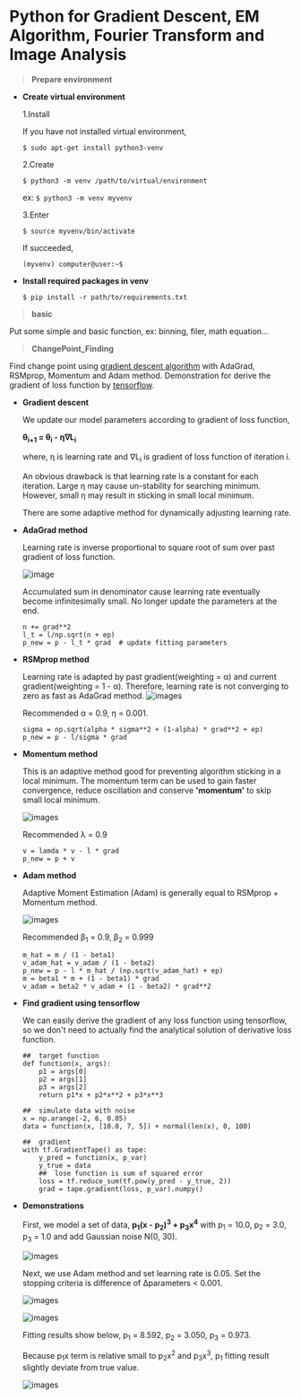 # Python for Gradient Descent, EM Algorithm, Fourier Transform and Image Analysis


> **Prepare environment**

* **Create virtual environment**

  1.Install

  If you have not installed virtual environment,

  `$ sudo apt-get install python3-venv`

  2.Create

  `$ python3 -m venv /path/to/virtual/environment`
  
  ex:
  `$ python3 -m venv myvenv`

  3.Enter
  
  `$ source myvenv/bin/activate`

  If succeeded,

  `(myvenv) computer@user:~$ `


* **Install required packages in venv**

  `$ pip install -r path/to/requirements.txt`

> **basic**

Put some simple and basic function, ex: binning, filer, math equation...


> **ChangePoint_Finding**

Find change point using [gradient descent algorithm][1] with 
AdaGrad, RSMprop, Momentum and Adam method.
Demonstration for derive the gradient of loss function by [tensorflow][2].


* **Gradient descent**
  
  We update our model parameters according to gradient of loss function,

  **&theta;<sub>i+1</sub> = &theta;<sub>i</sub> - &eta;&nabla;L<sub>i</sub>**
  
  where, &eta; is learning rate and &nabla;L<sub>i</sub> is 
  gradient of loss function of iteration i.
  
  An obvious drawback is that learning rate is a constant for each iteration.
  Large &eta; may cause un-stability for searching minimum.
  However, small &eta; may result in sticking in small local minimum.
  
  There are some adaptive method for dynamically adjusting learning rate.

* **AdaGrad method**

  Learning rate is inverse proportional to 
  square root of sum over past gradient of loss function.

  ![image][101]

  Accumulated sum in denominator cause learning rate eventually become 
  infinitesimally small. No longer update the parameters at the end. 
  
  ```
  n += grad**2
  l_t = l/np.sqrt(n + ep)
  p_new = p - l_t * grad  # update fitting parameters
  ```

* **RSMprop method**

  Learning rate is adapted by past gradient(weighting = &alpha;) 
  and current gradient(weighting = 1 - &alpha;).
  Therefore, learning rate is not converging to zero as fast as 
  AdaGrad method.
  ![images][102]

  Recommended &alpha; = 0.9, &eta; = 0.001.
  
  ```
  sigma = np.sqrt(alpha * sigma**2 + (1-alpha) * grad**2 + ep)
  p_new = p - l/sigma * grad
  ```


* **Momentum method**

  This is an adaptive method good for preventing algorithm sticking in
  a local minimum.
  The momentum term can be used to gain faster convergence, 
  reduce oscillation and conserve **'momentum'** 
  to skip small local minimum.

  ![images][103]

  Recommended &lambda; = 0.9  

  ```
  v = lamda * v - l * grad
  p_new = p + v
  ```

* **Adam method**

  Adaptive Moment Estimation (Adam) is generally equal to RSMprop + Momentum method.

  ![images][104]

  Recommended &beta;<sub>1</sub> = 0.9, &beta;<sub>2</sub> = 0.999

  ```
  m_hat = m / (1 - beta1)
  v_adam_hat = v_adam / (1 - beta2)
  p_new = p - l * m_hat / (np.sqrt(v_adam_hat) + ep)
  m = beta1 * m + (1 - beta1) * grad
  v_adam = beta2 * v_adam + (1 - beta2) * grad**2
  ```

* **Find gradient using tensorflow**

  We can easily derive the gradient of any loss function using tensorflow, 
  so we don't need to actually find the analytical solution of derivative loss function.
  
  ```
  ##  target function
  def function(x, args):
      p1 = args[0]
      p2 = args[1]
      p3 = args[2]
      return p1*x + p2*x**2 + p3*x**3
  
  ##  simulate data with noise
  x = np.arange(-2, 6, 0.05)
  data = function(x, [10.0, 7, 5]) + normal(len(x), 0, 100)
  
  ##  gradient
  with tf.GradientTape() as tape:
      y_pred = function(x, p_var)
      y_true = data
      ##  lose function is sum of squared error
      loss = tf.reduce_sum(tf.pow(y_pred - y_true, 2))
      grad = tape.gradient(loss, p_var).numpy()
  ```

* **Demonstrations**

  First, we model a set of data, **p<sub>1</sub>(x - p<sub>2</sub>)<sup>3</sup> + p<sub>3</sub>x<sup>4</sup>**
  with p<sub>1</sub> = 10.0, p<sub>2</sub> = 3.0, p<sub>3</sub> = 1.0 and add Gaussian noise N(0, 30).
  
  ![images][105]

  Next, we use Adam method and set learning rate is 0.05. 
  Set the stopping criteria is difference of &Delta;parameters < 0.001.

  ![images][106]

  ![images][107]

  Fitting results show below,
  p<sub>1</sub> = 8.592, p<sub>2</sub> = 3.050, p<sub>3</sub> = 0.973.
  
  Because p<sub>1</sub>x term is relative small to p<sub>2</sub>x<sup>2</sup>
  and p<sub>3</sub>x<sup>3</sup>, p<sub>1</sub> fitting result slightly
  deviate from true value.
  
  ![images][108]




[1]: https://ruder.io/optimizing-gradient-descent/
[2]: https://www.tensorflow.org/guide/autodiff?hl=zh-tw


[101]: doc/img/CP/AdaGrad.png
[102]: doc/img/CP/RSMprop.png
[103]: doc/img/CP/Momentum.png
[104]: doc/img/CP/Adam.png
[105]: doc/img/CP/data.png
[106]: doc/img/CP/grad_0.05.png
[107]: doc/img/CP/params_0.05.png
[108]: doc/img/CP/data_fit.png
